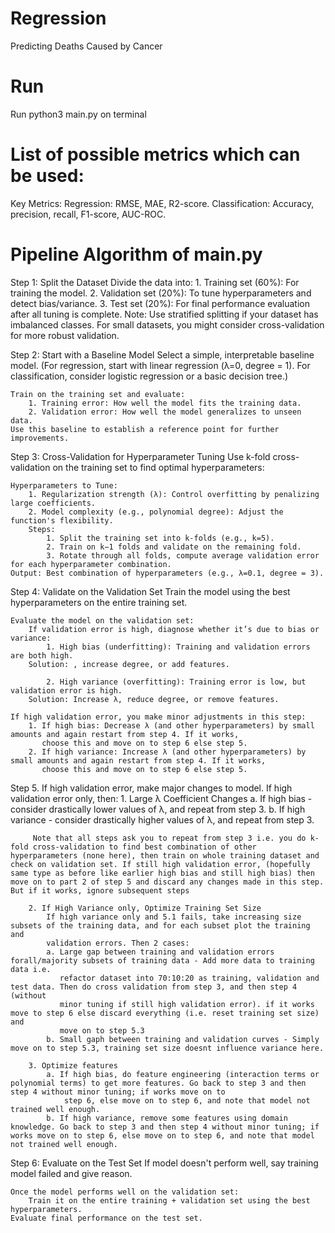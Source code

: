 # Regression
Predicting Deaths Caused by Cancer

# Run
Run python3 main.py on terminal

# List of possible metrics which can be used:
Key Metrics:
Regression: RMSE, MAE, R2-score.
Classification: Accuracy, precision, recall, F1-score, AUC-ROC.

# Pipeline Algorithm of main.py
Step 1: Split the Dataset
    Divide the data into:
        1. Training set (60%): For training the model.
        2. Validation set (20%): To tune hyperparameters and detect bias/variance.
        3. Test set (20%): For final performance evaluation after all tuning is complete.
    Note:
        Use stratified splitting if your dataset has imbalanced classes.
        For small datasets, you might consider cross-validation for more robust validation.

Step 2: Start with a Baseline Model
    Select a simple, interpretable baseline model. (For regression, start with linear regression (λ=0, degree = 1). For classification, consider logistic regression or a basic decision tree.)
    
    Train on the training set and evaluate:
        1. Training error: How well the model fits the training data.
        2. Validation error: How well the model generalizes to unseen data.
    Use this baseline to establish a reference point for further improvements.

Step 3: Cross-Validation for Hyperparameter Tuning
    Use k-fold cross-validation on the training set to find optimal hyperparameters:

    Hyperparameters to Tune:
        1. Regularization strength (λ): Control overfitting by penalizing large coefficients.
        2. Model complexity (e.g., polynomial degree): Adjust the function's flexibility.
        Steps:
            1. Split the training set into k-folds (e.g., k=5).
            2. Train on k−1 folds and validate on the remaining fold.
            3. Rotate through all folds, compute average validation error for each hyperparameter combination.
    Output: Best combination of hyperparameters (e.g., λ=0.1, degree = 3).

Step 4: Validate on the Validation Set
    Train the model using the best hyperparameters on the entire training set.

    Evaluate the model on the validation set:
        If validation error is high, diagnose whether it’s due to bias or variance:
            1. High bias (underfitting): Training and validation errors are both high.
        Solution: , increase degree, or add features.
        
            2. High variance (overfitting): Training error is low, but validation error is high.
        Solution: Increase λ, reduce degree, or remove features.
    
    If high validation error, you make minor adjustments in this step:
        1. If high bias: Decrease λ (and other hyperparameters) by small amounts and again restart from step 4. If it works,
           choose this and move on to step 6 else step 5.
        2. If high variance: Increase λ (and other hyperparameters) by small amounts and again restart from step 4. If it works,
           choose this and move on to step 6 else step 5.

Step 5. If high validation error, make major changes to model.
    If high validation error only, then:
        1. Large λ Coefficient Changes
            a. If high bias - consider drastically lower values of λ, and repeat from step 3.
            b. If high variance - consider drastically higher values of λ, and repeat from step 3. 

         Note that all steps ask you to repeat from step 3 i.e. you do k-fold cross-validation to find best combination of other hyperparameters (none here), then train on whole training dataset and check on validation set. If still high validation error, (hopefully same type as before like earlier high bias and still high bias) then move on to part 2 of step 5 and discard any changes made in this step. But if it works, ignore subsequent steps

        2. If High Variance only, Optimize Training Set Size
            If high variance only and 5.1 fails, take increasing size subsets of the training data, and for each subset plot the training and 
            validation errors. Then 2 cases:
            a. Large gap between training and validation errors forall/majority subsets of training data - Add more data to training data i.e.
               refactor dataset into 70:10:20 as training, validation and test data. Then do cross validation from step 3, and then step 4 (without
               minor tuning if still high validation error). if it works move to step 6 else discard everything (i.e. reset training set size) and
               move on to step 5.3
            b. Small gaph between training and validation curves - Simply move on to step 5.3, training set size doesnt influence variance here.
        
        3. Optimize features
            a. If high bias, do feature engineering (interaction terms or polynomial terms) to get more features. Go back to step 3 and then step 4 without minor tuning; if works move on to
                step 6, else move on to step 6, and note that model not trained well enough.
            b. If high variance, remove some features using domain knowledge. Go back to step 3 and then step 4 without minor tuning; if works move on to step 6, else move on to step 6, and note that model not trained well enough.

Step 6: Evaluate on the Test Set
    If model doesn't perform well, say training model failed and give reason.

    Once the model performs well on the validation set:
        Train it on the entire training + validation set using the best hyperparameters.
    Evaluate final performance on the test set.
